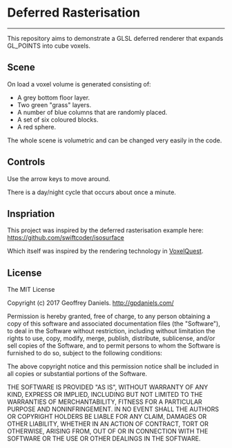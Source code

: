 
# Deferred Rasterisation #
-------------

This repository aims to demonstrate a GLSL deferred renderer that expands GL_POINTS into cube voxels.

## Scene ##

On load a voxel volume is generated consisting of:
- A grey bottom floor layer.
- Two green "grass" layers.
- A number of blue columns that are randomly placed.
- A set of six coloured blocks.
- A red sphere.

The whole scene is volumetric and can be changed very easily in the code.

## Controls ##

Use the arrow keys to move around.

There is a day/night cycle that occurs about once a minute.

## Inspriation ##

This project was inspired by the deferred rasterisation example here:
https://github.com/swiftcoder/isosurface

Which itself was inspired by the rendering technology in [VoxelQuest](https://www.voxelquest.com/).

## License ##

The MIT License

Copyright (c) 2017 Geoffrey Daniels. http://gpdaniels.com/

Permission is hereby granted, free of charge, to any person obtaining a copy
of this software and associated documentation files (the "Software"), to deal
in the Software without restriction, including without limitation the rights
to use, copy, modify, merge, publish, distribute, sublicense, and/or sell
copies of the Software, and to permit persons to whom the Software is
furnished to do so, subject to the following conditions:

The above copyright notice and this permission notice shall be included in
all copies or substantial portions of the Software.

THE SOFTWARE IS PROVIDED "AS IS", WITHOUT WARRANTY OF ANY KIND, EXPRESS OR
IMPLIED, INCLUDING BUT NOT LIMITED TO THE WARRANTIES OF MERCHANTABILITY,
FITNESS FOR A PARTICULAR PURPOSE AND NONINFRINGEMENT. IN NO EVENT SHALL THE
AUTHORS OR COPYRIGHT HOLDERS BE LIABLE FOR ANY CLAIM, DAMAGES OR OTHER
LIABILITY, WHETHER IN AN ACTION OF CONTRACT, TORT OR OTHERWISE, ARISING FROM,
OUT OF OR IN CONNECTION WITH THE SOFTWARE OR THE USE OR OTHER DEALINGS IN
THE SOFTWARE.
